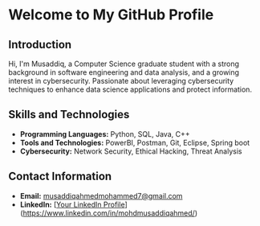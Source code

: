 # Welcome to My GitHub Profile

## Introduction
Hi, I'm Musaddiq, a Computer Science graduate student with a strong background in software engineering and data analysis, and a growing interest in cybersecurity. Passionate about leveraging cybersecurity techniques to enhance data science applications and protect information.

## Skills and Technologies
- **Programming Languages:** Python, SQL, Java, C++
- **Tools and Technologies:** PowerBI, Postman, Git, Eclipse, Spring boot
- **Cybersecurity:** Network Security, Ethical Hacking, Threat Analysis

## Contact Information
- **Email:** musaddiqahmedmohammed7@gmail.com
- **LinkedIn:** [[Your LinkedIn Profile](https://www.linkedin.com/in/your-profile/)](https://www.linkedin.com/in/mohdmusaddiqahmed/)
